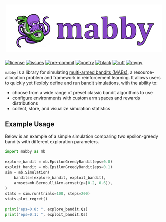 <h1 align="center">
<img src="https://raw.githubusercontent.com/ew2664/mabby/main/assets/mabby-logo-title.png" width="500">
</h1>

[![license](https://img.shields.io/github/license/ew2664/mabby)](https://github.com/ew2664/mabby/blob/main/LICENSE)
[![issues](https://img.shields.io/github/issues/ew2664/mabby)](https://github.com/ew2664/mabby/issues)
[![pre-commit](https://img.shields.io/badge/pre--commit-enabled-brightgreen?logo=pre-commit&logoColor=white)](https://github.com/pre-commit/pre-commit)
[![poetry](https://img.shields.io/badge/packaging-poetry-008adf)](https://python-poetry.org/)
[![black](https://img.shields.io/badge/code%20style-black-000000)](https://github.com/psf/black)
[![ruff](https://img.shields.io/endpoint?url=https://raw.githubusercontent.com/charliermarsh/ruff/main/assets/badge/v1.json)](https://github.com/charliermarsh/ruff)
[![mypy](http://www.mypy-lang.org/static/mypy_badge.svg)](http://mypy-lang.org/)

`mabby` is a library for simulating [multi-armed bandits (MABs)](https://en.wikipedia.org/wiki/Multi-armed_bandit), a resource-allocation problem and framework in reinforcement learning. It allows users to quickly yet flexibly define and run bandit simulations, with the ability to:

- choose from a wide range of preset classic bandit algorithms to use
- configure environments with custom arm spaces and rewards distributions
- collect, store, and visualize simulation statistics

## Example Usage

Below is an example of a simple simulation comparing two epsilon-greedy bandits with different exploration parameters.

```python
import mabby as mb

explore_bandit = mb.EpsilonGreedyBandit(eps=0.8)
exploit_bandit = mb.EpsilonGreedyBandit(eps=0.1)
sim = mb.Simulation(
    bandits=[explore_bandit, exploit_bandit],
    armset=mb.BernoulliArm.armset(p=[0.2, 0.6]),
)
stats = sim.run(trials=100, steps=200)
stats.plot_regret()

print("eps=0.8: ", explore_bandit.Qs)
print("eps=0.1: ", exploit_bandit.Qs)
```
